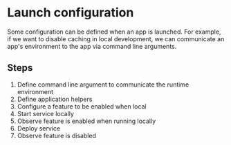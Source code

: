 # Launch configuration

Some configuration can be defined when an app is launched. For example, if we want to disable caching in local development, we can communicate an app's environment to the app via command line arguments.

## Steps

1. Define command line argument to communicate the runtime environment
1. Define application helpers
1. Configure a feature to be enabled when local
1. Start service locally
1. Observe feature is enabled when running locally
1. Deploy service
1. Observe feature is disabled
